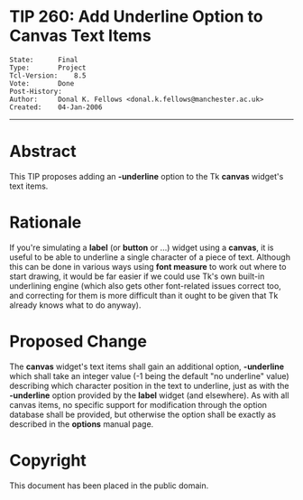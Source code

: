 # TIP 260: Add Underline Option to Canvas Text Items
	State:		Final
	Type:		Project
	Tcl-Version:	8.5
	Vote:		Done
	Post-History:	
	Author:		Donal K. Fellows <donal.k.fellows@manchester.ac.uk>
	Created:	04-Jan-2006
-----

# Abstract

This TIP proposes adding an **-underline** option to the Tk
**canvas** widget's text items.

# Rationale

If you're simulating a **label** \(or **button** or ...\) widget
using a **canvas**, it is useful to be able to underline a single
character of a piece of text. Although this can be done in various
ways using **font measure** to work out where to start drawing, it
would be far easier if we could use Tk's own built-in underlining
engine \(which also gets other font-related issues correct too, and
correcting for them is more difficult than it ought to be given that
Tk already knows what to do anyway\).

# Proposed Change

The **canvas** widget's text items shall gain an additional option,
**-underline** which shall take an integer value \(-1 being the
default "no underline" value\) describing which character position in
the text to underline, just as with the **-underline** option
provided by the **label** widget \(and elsewhere\). As with all canvas
items, no specific support for modification through the option
database shall be provided, but otherwise the option shall be exactly
as described in the **options** manual page.

# Copyright

This document has been placed in the public domain.

